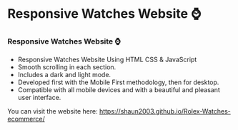 # Responsive Watches Website ⌚

### Responsive Watches Website ⌚

- Responsive Watches Website Using HTML CSS & JavaScript
- Smooth scrolling in each section.
- Includes a dark and light mode.
- Developed first with the Mobile First methodology, then for desktop.
- Compatible with all mobile devices and with a beautiful and pleasant user interface.

You can visit the website here: https://shaun2003.github.io/Rolex-Watches-ecommerce/
